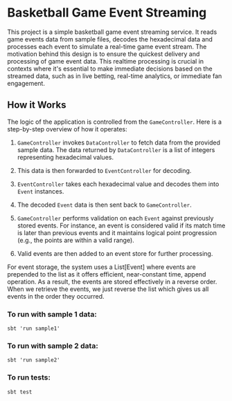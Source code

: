 # Basketball Game Event Streaming
This project is a simple basketball game event streaming service. It reads game events data from sample files, decodes the hexadecimal data and processes each event to simulate a real-time game event stream. The motivation behind this design is to ensure the quickest delivery and processing of game event data. This realtime processing is crucial in contexts where it's essential to make immediate decisions based on the streamed data, such as in live betting, real-time analytics, or immediate fan engagement.

## How it Works

The logic of the application is controlled from the `GameController`. Here is a step-by-step overview of how it operates:

1. `GameController` invokes `DataController` to fetch data from the provided sample data. The data returned by `DataController` is a list of integers representing hexadecimal values.

2. This data is then forwarded to `EventController` for decoding.

3. `EventController` takes each hexadecimal value and decodes them into `Event` instances.

4. The decoded `Event` data is then sent back to `GameController`.

5. `GameController` performs validation on each `Event` against previously stored events. For instance, an event is considered valid if its match time is later than previous events and it maintains logical point progression (e.g., the points are within a valid range).

6. Valid events are then added to an event store for further processing.

For event storage, the system uses a List[Event] where events are prepended to the list as it offers efficient, near-constant time, append operation. As a result, the events are stored effectively in a reverse order. When we retrieve the events, we just reverse the list which gives us all events in the order they occurred.

### To run with sample 1 data:
``sbt 'run sample1'``

### To run with sample 2 data:
``sbt 'run sample2'``

### To run tests:
``sbt test``
